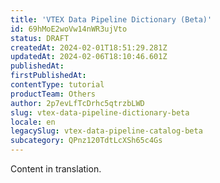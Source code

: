 ```yaml
---
title: 'VTEX Data Pipeline Dictionary (Beta)'
id: 69hMoE2woVw14nWR3ujVto
status: DRAFT
createdAt: 2024-02-01T18:51:29.281Z
updatedAt: 2024-02-06T18:10:46.601Z
publishedAt: 
firstPublishedAt: 
contentType: tutorial
productTeam: Others
author: 2p7evLfTcDrhc5qtrzbLWD
slug: vtex-data-pipeline-dictionary-beta
locale: en
legacySlug: vtex-data-pipeline-catalog-beta
subcategory: QPnz120TdtLcXSh65c4Gs
---
```


<div class="alert alert-warning">
Content in translation.
</div>
